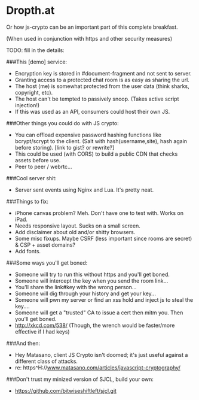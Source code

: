 Dropth.at
================================

Or how js-crypto can be an important part of this complete breakfast.

(When used in conjunction with https and other security measures)

TODO: fill in the details:

###This [demo] service:
* Encryption key is stored in #document-fragment and not sent to server.
* Granting access to a protected chat room is as easy as sharing the url.
* The host (me) is somewhat protected from the user data (think sharks, copyright, etc).
* The host can't be tempted to passively snoop. (Takes active script injection!)
* If this was used as an API, consumers could host their own JS.

###Other things you could do with JS crypto:
* You can offload expensive password hashing functions like bcrypt/scrypt to the client. (Salt with hash(username,site), hash again before storing). [link to gist? or rewrite?]
* This could be used (with CORS) to build a public CDN that checks assets before use.
* Peer to peer / webrtc...

###Cool server shit:
* Server sent events using Nginx and Lua. It's pretty neat.

###Things to fix:
* iPhone canvas problem? Meh. Don't have one to test with. Works on iPad.
* Needs responsive layout. Sucks on a small screen.
* Add disclaimer about old and/or shitty browsers.
* Some misc fixups. Maybe CSRF (less important since rooms are secret) & CSP + asset domains?
* Add fonts.

###Some ways you'll get boned:
* Someone will try to run this without https and you'll get boned.
* Someone will intercept the key when you send the room link...
* You'll share the link#key with the wrong person...
* Someone will dig through your history and get your key...
* Someone will pwn my server or find an xss hold and inject js to steal the key....
* Someone will get a "trusted" CA to issue a cert then mitm you. Then you'll get boned.
* http://xkcd.com/538/ (Though, the wrench would be faster/more effective if I had keys)

###And then:
* Hey Matasano, client JS Crypto isn't doomed; it's just useful against a different class of attacks.
* re: https^H://www.matasano.com/articles/javascript-cryptography/

###Don't trust my minized version of SJCL, build your own:
* https://github.com/bitwiseshiftleft/sjcl.git

